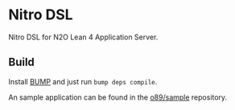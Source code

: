 # Nitro DSL

Nitro DSL for N2O Lean 4 Application Server.

## Build

Install [BUMP](https://github.com/o89/bump) and just run `bump deps compile`.

An sample application can be found in the [o89/sample](https://github.com/o89/sample) repository.
